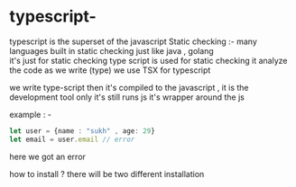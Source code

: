 # typescript-

typescript is the superset of the javascript 
Static checking :-
many languages built in static checking just like java , golang  
it's just for static checking type script is used for static checking it analyze the code as we write (type) 
we use TSX for typescript 

we write type-script then it's compiled to the javascript , it is the development tool only it's still runs js
it's wrapper around the js 

example : - 
```typescript 
let user = {name : "sukh" , age: 29}
let email = user.email // error
```
here we got an error

how to install ?
there will be two different installation 

